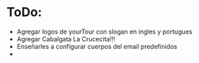 # ToDo:

- Agregar logos de yourTour con slogan en ingles y portugues
- Agregar Cabalgata La Crucecita!!!
- Enseñarles a configurar cuerpos del email predefinidos
- 